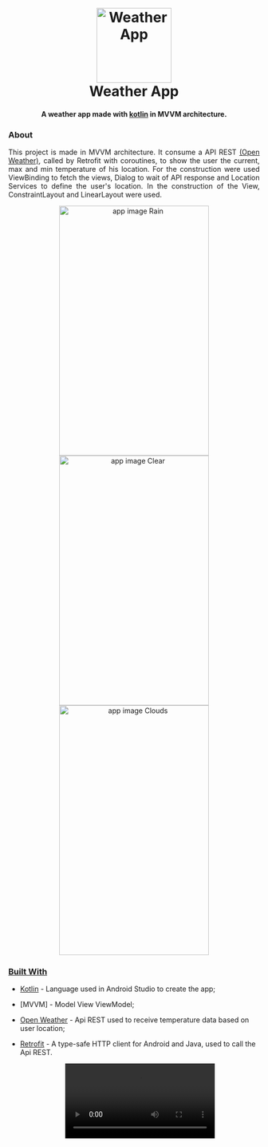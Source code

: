 <h1 align="center">
  <br>
  <img src="https://user-images.githubusercontent.com/79548186/221186300-25f23f4c-54c3-4afb-b3d3-3e7abdfa3c4e.png" alt="Weather App" width="150">
  <br>
  Weather App
  <br>
</h1>

<h4 align="center">A weather app made with <a href="https://kotlinlang.org/" target="_blank">kotlin</a> in MVVM architecture.</h4>

### About 

<p align="justify">This project is made in MVVM architecture. It consume a API REST <a href="https://openweathermap.org/">(Open Weather)</a>, called by Retrofit with coroutines, to show the user the current, max and min temperature of his location. For the construction were used ViewBinding to fetch the views, Dialog to wait of API response and Location Services to define the user's location. In the construction of the View, ConstraintLayout and LinearLayout were used.</p>

<p align="center">
<a href="https://user-images.githubusercontent.com/79548186/221209905-8dcee868-9ed6-456b-8462-2f22d955dcbe.png" target="_blank"><img src="https://user-images.githubusercontent.com/79548186/221209905-8dcee868-9ed6-456b-8462-2f22d955dcbe.png" alt="app image Rain" width="300" height="500">
<a href="https://user-images.githubusercontent.com/79548186/221209917-762b7a5f-9e9e-42d6-9dbc-8271c8f3449e.png" target="_blank"><img src="https://user-images.githubusercontent.com/79548186/221209917-762b7a5f-9e9e-42d6-9dbc-8271c8f3449e.png" alt="app image Clear" width="300" height="500">
<a href="https://user-images.githubusercontent.com/79548186/221209929-0dead647-b7fd-4e8e-a1dd-7f22df95cd67.png" target="_blank"><img src="https://user-images.githubusercontent.com/79548186/221209929-0dead647-b7fd-4e8e-a1dd-7f22df95cd67.png" alt="app image Clouds" width="300" height="500">
</p>
  
### Built With

- [Kotlin](https://kotlinlang.org/) - Language used in Android Studio to create the app;
- [MVVM] - Model View ViewModel;
- [Open Weather](https://openweathermap.org/) - Api REST used to receive temperature data based on user location;
- [Retrofit](https://square.github.io/retrofit/) - A type-safe HTTP client for Android and Java, used to call the Api REST.
  
  <div align="center">
    <video src="https://user-images.githubusercontent.com/79548186/221211135-f416208a-725d-485e-94a7-ac8de5a1f66f.mp4">
  </div>
